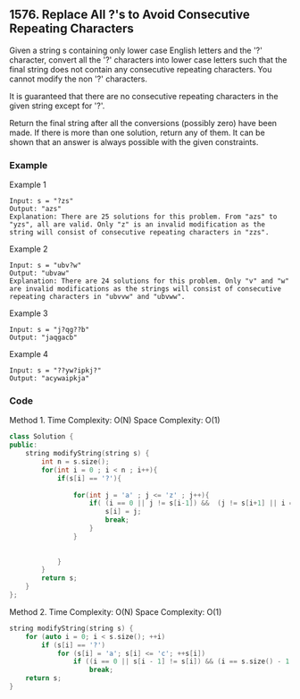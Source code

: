 ## 1576. Replace All ?'s to Avoid Consecutive Repeating Characters

Given a string s containing only lower case English letters and the '?' character, convert all the '?' characters into lower case letters such that the final string does not contain any consecutive repeating characters. You cannot modify the non '?' characters.

It is guaranteed that there are no consecutive repeating characters in the given string except for '?'.

Return the final string after all the conversions (possibly zero) have been made. If there is more than one solution, return any of them. It can be shown that an answer is always possible with the given constraints.


### Example

Example 1
```
Input: s = "?zs"
Output: "azs"
Explanation: There are 25 solutions for this problem. From "azs" to "yzs", all are valid. Only "z" is an invalid modification as the string will consist of consecutive repeating characters in "zzs".
```

Example 2
```
Input: s = "ubv?w"
Output: "ubvaw"
Explanation: There are 24 solutions for this problem. Only "v" and "w" are invalid modifications as the strings will consist of consecutive repeating characters in "ubvvw" and "ubvww".
```

Example 3
```
Input: s = "j?qg??b"
Output: "jaqgacb"
```

Example 4
```
Input: s = "??yw?ipkj?"
Output: "acywaipkja"
```


### Code
Method 1.
Time Complexity: O(N)
Space Complexity: O(1)

```c++
class Solution {
public:
    string modifyString(string s) {
        int n = s.size();
        for(int i = 0 ; i < n ; i++){
            if(s[i] == '?'){
                
                for(int j = 'a' ; j <= 'z' ; j++){
                    if( (i == 0 || j != s[i-1]) &&  (j != s[i+1] || i == n-1) ){
                        s[i] = j;
                        break;
                    }
                }
                
                
            }
        }
        return s;
    }
};
```

Method 2.
Time Complexity: O(N)
Space Complexity: O(1)
```c++
string modifyString(string s) {
    for (auto i = 0; i < s.size(); ++i)
        if (s[i] == '?')
            for (s[i] = 'a'; s[i] <= 'c'; ++s[i])
                if ((i == 0 || s[i - 1] != s[i]) && (i == s.size() - 1 || s[i + 1] != s[i]))
                    break;
    return s;
}
```



